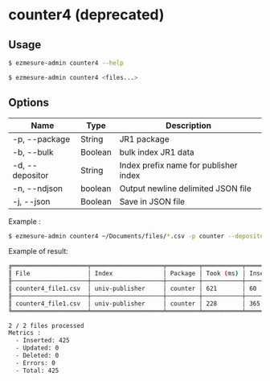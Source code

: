 # counter4 (deprecated)

## Usage

```bash
$ ezmesure-admin counter4 --help
```

```bash
$ ezmesure-admin counter4 <files...>
```

## Options
| Name | Type | Description |
| --- | --- | --- |
| -p, --package | String | JR1 package |
| -b, --bulk | Boolean | bulk index JR1 data |
| -d, --depositor | String | Index prefix name for publisher index |
| -n, --ndjson | boolean | Output newline delimited JSON file |
| -j, --json | Boolean | Save in JSON file |

Example :

```bash
$ ezmesure-admin counter4 ~/Documents/files/*.csv -p counter --depositor univ-depositor --json
```

Example of result:

```bash
╔═════════════════════╤════════════════════╤═════════╤═══════════╤══════════╤═════════╤═════════╤════════╤═══════╗
║ File                │ Index              │ Package │ Took (ms) │ Inserted │ Updated │ Deleted │ Errors │ Total ║
╟─────────────────────┼────────────────────┼─────────┼───────────┼──────────┼─────────┼─────────┼────────┼───────╢
║ counter4_file1.csv  │ univ-publisher     │ counter │ 621       │ 60       │ 0       │ 0       │ 0      │ 60    ║
╟─────────────────────┼────────────────────┼─────────┼───────────┼──────────┼─────────┼─────────┼────────┼───────╢
║ counter4_file1.csv  │ univ-publisher     │ counter │ 228       │ 365      │ 0       │ 0       │ 0      │ 365   ║
╚═════════════════════╧════════════════════╧═════════╧═══════════╧══════════╧═════════╧═════════╧════════╧═══════╝

2 / 2 files processed
Metrics :
  - Inserted: 425
  - Updated: 0
  - Deleted: 0
  - Errors: 0
  - Total: 425
```